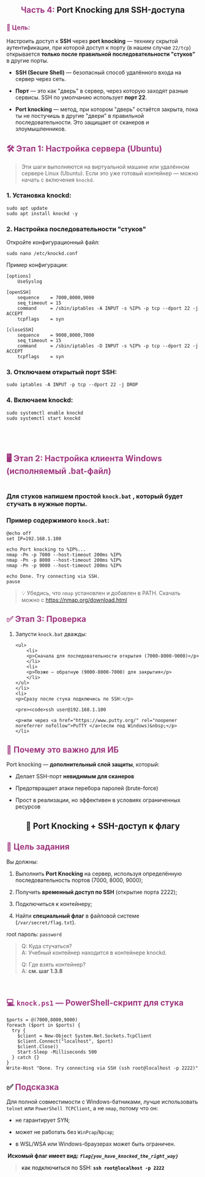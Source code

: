<h2 style="text-align:center;"><span style="color:#a03881;">Часть 4: </span>Port Knocking&nbsp;для SSH-доступа</h2>

<h3><span style="color:#a03881;">🎯 Цель:</span></h3>

<p>Настроить доступ к <strong>SSH</strong> через <strong>port knocking</strong> — технику скрытой аутентификации, при которой доступ к порту (в нашем случае <code>22/tcp</code>) открывается <strong>только после правильной последовательности "стуков"</strong> в другие порты.</p>

<ul>
	<li>
	<p><strong>SSH (Secure Shell)</strong> — безопасный способ удалённого входа на сервер через сеть.</p>
	</li>
	<li>
	<p><strong>Порт</strong> — это как "дверь" в сервер, через которую заходят разные сервисы. SSH по умолчанию использует <strong>порт 22</strong>.</p>
	</li>
	<li>
	<p><strong>Port knocking</strong> — метод, при котором "дверь" остаётся закрыта, пока ты не постучишь в другие "двери" в правильной последовательности. Это защищает от сканеров и злоумышленников.</p>
	</li>
</ul>

<h2><span style="color:#a03881;">🛠️ Этап 1: Настройка сервера (Ubuntu)</span></h2>

<blockquote>
<p>Эти шаги выполняются на виртуальной машине или удалённом сервере Linux (Ubuntu). Если это уже готовый контейнер — можно начать с включения <code>knockd</code>.</p>
</blockquote>

<h3>1. Установка knockd:</h3>

<pre><code>sudo apt update
sudo apt install knockd -y
</code></pre>

<h3>2. Настройка последовательности "стуков"</h3>

<p>Откройте конфигурационный файл:</p>

<pre><code>sudo nano /etc/knockd.conf
</code></pre>

<p>Пример конфигурации:</p>

<pre><code>[options]
    UseSyslog

[openSSH]
    sequence    = 7000,8000,9000
    seq_timeout = 15
    command     = /sbin/iptables -A INPUT -s %IP% -p tcp --dport 22 -j ACCEPT
    tcpflags    = syn

[closeSSH]
    sequence    = 9000,8000,7000
    seq_timeout = 15
    command     = /sbin/iptables -D INPUT -s %IP% -p tcp --dport 22 -j ACCEPT
    tcpflags    = syn
</code></pre>

<h3>3. Отключаем открытый порт SSH:</h3>

<pre><code>sudo iptables -A INPUT -p tcp --dport 22 -j DROP
</code></pre>

<h3>4. Включаем knockd:</h3>

<pre><code>sudo systemctl enable knockd
sudo systemctl start knockd
</code></pre>

<h2>&nbsp;</h2>

<h2><span style="color:#a03881;">🖥️ Этап 2: Настройка клиента Windows (исполняемый .bat-файл)</span></h2>

<h3><br>
Для стуков напишем простой&nbsp;<code>knock.bat</code>&nbsp;, который будет стучать в нужные порты.&nbsp;</h3>

<h3>Пример содержимого <code>knock.bat</code>:</h3>

<pre><code>@echo off
set IP=192.168.1.100

echo Port knocking to %IP%...
nmap -Pn -p 7000 --host-timeout 200ms %IP%
nmap -Pn -p 8000 --host-timeout 200ms %IP%
nmap -Pn -p 9000 --host-timeout 200ms %IP%

echo Done. Try connecting via SSH.
pause
</code></pre>

<blockquote>
<p>💡 Убедись, что <code>nmap</code> установлен и добавлен в PATH. Скачать можно с <a href="https://nmap.org/download.html" rel="noopener noreferrer nofollow">https://nmap.org/download.html</a></p>
</blockquote>

<h2><span style="color:#a03881;">✅ Этап 3: Проверка</span></h2>

<ol>
	<li>
	<p>Запусти <code>knock.bat</code> дважды:</p>

	<ul>
		<li>
		<p>Сначала для последовательности открытия (7000-8000-9000)</p>
		</li>
		<li>
		<p>Позже — обратную (9000-8000-7000) для закрытия</p>
		</li>
	</ul>
	</li>
	<li>
	<p>Сразу после стука подключись по SSH:</p>

	<pre><code>ssh user@192.168.1.100
</code></pre>

	<p>или через <a href="https://www.putty.org/" rel="noopener noreferrer nofollow">PuTTY </a>(если под Windows)&nbsp;</p>
	</li>
</ol>

<h2><span style="color:#a03881;">🧠 Почему это важно для ИБ</span></h2>

<p>Port knocking — <strong>дополнительный слой защиты</strong>, который:</p>

<ul>
	<li>
	<p>Делает SSH-порт <strong>невидимым для сканеров</strong></p>
	</li>
	<li>
	<p>Предотвращает атаки перебора паролей (brute-force)</p>
	</li>
	<li>
	<p>Прост в реализации, но эффективен в условиях ограниченных ресурсов</p>
	</li>
</ul>
<h2 style="text-align:center;">📘 Port Knocking + SSH-доступ к флагу</h2>

<h2><span style="color:#a03881;">🧩 Цель задания</span></h2>

<p>Вы должны:</p>

<ol>
	<li>
	<p>Выполнить <strong>Port Knocking</strong> на сервер, используя определённую последовательность портов (7000, 8000, 9000);</p>
	</li>
	<li>
	<p>Получить <strong>временный доступ по SSH</strong> (открытие порта 2222);</p>
	</li>
	<li>
	<p>Подключиться к контейнеру;</p>
	</li>
	<li>
	<p>Найти <strong>специальный флаг</strong> в файловой системе (<code>/var/secret/flag.txt</code>).</p>
	</li>
</ol>

<p>root пароль: <code>password</code></p>

<blockquote>
<p>Q: Куда стучаться?<br>
A: Учебный контейнер находится в контейнере knockd.</p>

<p>Q: Где взять контейнер?<br>
A: <strong>см. шаг 1.3.8</strong></p>
</blockquote>

<p>&nbsp;</p>

<h2><span style="color:#a03881;">💻 <code>knock.ps1</code> — PowerShell-скрипт для стука</span></h2>

<pre><code class="language-bash">$ports = @(7000,8000,9000)
foreach ($port in $ports) {
&nbsp; try {
&nbsp; &nbsp; $client = New-Object System.Net.Sockets.TcpClient
&nbsp; &nbsp; $client.Connect("localhost", $port)
&nbsp; &nbsp; $client.Close()
&nbsp; &nbsp; Start-Sleep -Milliseconds 500
&nbsp; } catch {}
}
Write-Host "Done. Try connecting via SSH (ssh root@localhost -p 2222)"</code></pre>

<h2>✅ <span style="color:#a03881;">Подсказка</span></h2>

<p>Для полной совместимости с Windows-батниками, лучше использовать <code>telnet</code> или <code>PowerShell TCPClient</code>, а не <code>nmap</code>, потому что он:</p>

<ul>
	<li>
	<p>не гарантирует SYN;</p>
	</li>
	<li>
	<p>может не работать без <code>WinPcap</code>/<code>Npcap</code>;</p>
	</li>
	<li>
	<p>в WSL/WSA или Windows-браузерах может быть ограничен.</p>
	</li>
</ul>

<p><strong>&nbsp;Искомый флаг имеет вид:&nbsp;<code><em>flag{you_have_knocked_the_right_way}</em></code></strong></p>

<blockquote>
<p><span style="color:#000000;">как подключиться по SSH:&nbsp;</span><code><strong style="color:#000000; font-weight:bold;">ssh root@localhost -p 2222</strong></code></p>
</blockquote>